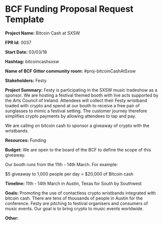 
# BCF Funding Proposal Request Template

**Project Name:**
Bitcoin Cash at SXSW

**FPR Id:**
0037

**Start Date:**
03/03/18

**Hashtag:**
bitcoincashsxsw

**Name of BCF Gitter community room:**
#proj-bitcoinCashAtSxsw

**Stakeholders:**
Festy

**Project Summary:**
Festy is participating in the SXSW music tradeshow as a sponsor. We are hosting a festival themed booth with live acts supported by the Arts Council of Ireland. Attendees will collect their Festy wristband loaded with crypto and spend at our booth to receive a free pair of sunglasses to mimic a festival setting. The customer journey therefore simplifies crypto payments by allowing attendees to tap and pay.

We are calling on bitcoin cash to sponsor a giveaway of crypto with the wristbands.

**Resources:**
Funding

**Budget:**
We are open to the board of the BCF to define the scope of this giveaway.

Our booth runs from the 11th - 14th March. For example:

$5 giveaway to 1,000 people per day = $20,000 of Bitcoin cash

**Timeline:**
11th - 14th March in Austin, Texas for South by Southwest

**Goals:**
Promoting the use of contactless crypto wristbands integrated with bitcoin cash. There are tens of thousands of people in Austin for the conference. Festy are pitching to festival organisers and consumers of music events. Our goal is to bring crypto to music events worldwide.

**Other:**

